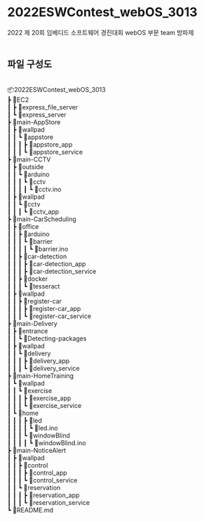 # 2022ESWContest_webOS_3013
2022 제 20회 임베디드 소프트웨어 경진대회 webOS 부문 team 방파제
<br/><br/>

## 파일 구성도
<br/>
📦2022ESWContest_webOS_3013 <br/>
 ┣ 📂EC2 <br/>
 ┃ ┣ 📂express_file_server <br/>
 ┃ ┗ 📂express_server <br/>
 ┣ 📂main-AppStore <br/>
 ┃ ┣ 📂wallpad <br/>
 ┃ ┃ ┗ 📂appstore <br/>
 ┃ ┃ ┃ ┣ 📂appstore_app <br/>
 ┃ ┃ ┃ ┗ 📂appstore_service <br/>
 ┣ 📂main-CCTV <br/>
 ┃ ┣ 📂outside <br/>
 ┃ ┃ ┗ 📂arduino <br/>
 ┃ ┃ ┃ ┗ 📂cctv <br/>
 ┃ ┃ ┃ ┃ ┗ 📜cctv.ino <br/>
 ┃ ┣ 📂wallpad <br/>
 ┃ ┃ ┗ 📂cctv <br/>
 ┃ ┃ ┃ ┗ 📂cctv_app <br/>
 ┣ 📂main-CarScheduling <br/>
 ┃ ┣ 📂office <br/>
 ┃ ┃ ┣ 📂arduino <br/>
 ┃ ┃ ┃ ┗ 📂barrier <br/>
 ┃ ┃ ┃ ┃ ┗ 📜barrier.ino <br/>
 ┃ ┃ ┣ 📂car-detection <br/>
 ┃ ┃ ┃ ┣ 📂car-detection_app <br/>
 ┃ ┃ ┃ ┣ 📂car-detection_service <br/>
 ┃ ┃ ┣ 📂docker <br/>
 ┃ ┃ ┃ ┗ 📂tesseract <br/>
 ┃ ┣ 📂wallpad <br/>
 ┃ ┃ ┣ 📂register-car <br/>
 ┃ ┃ ┃ ┣ 📂register-car_app <br/>
 ┃ ┃ ┃ ┗ 📂register-car_service <br/>
 ┣ 📂main-Delivery <br/>
 ┃ ┣ 📂entrance <br/>
 ┃ ┃ ┗ 📂Detecting-packages <br/>
 ┃ ┣ 📂wallpad <br/>
 ┃ ┃ ┗ 📂delivery <br/>
 ┃ ┃ ┃ ┣ 📂delivery_app <br/>
 ┃ ┃ ┃ ┗ 📂delivery_service <br/>
 ┣ 📂main-HomeTraining <br/>
 ┃ ┗ 📂wallpad <br/>
 ┃ ┃ ┗ 📂exercise <br/>
 ┃ ┃ ┃ ┣ 📂exercise_app <br/>
 ┃ ┃ ┃ ┗ 📂exercise_service <br/>
 ┃ ┗ 📂home <br/>
 ┃ ┃ ┃ ┣ 📂led <br/>
 ┃ ┃ ┃ ┃ ┗ 📜led.ino <br/>
 ┃ ┃ ┃ ┗ 📂windowBlind <br/>
 ┃ ┃ ┃ ┃ ┗ 📜windowBlind.ino <br/>
 ┣ 📂main-NoticeAlert <br/>
 ┃ ┣ 📂wallpad <br/> 
 ┃ ┃ ┣ 📂control <br/>
 ┃ ┃ ┃ ┣ 📂control_app <br/>
 ┃ ┃ ┃ ┗ 📂control_service <br/>
 ┃ ┃ ┗ 📂reservation <br/>
 ┃ ┃ ┃ ┣ 📂reservation_app <br/>
 ┃ ┃ ┃ ┗ 📂reservation_service <br/>
 ┗ 📜README.md
